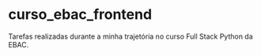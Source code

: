 # curso_ebac_frontend

Tarefas realizadas durante a minha trajetória no curso Full Stack Python da EBAC.
